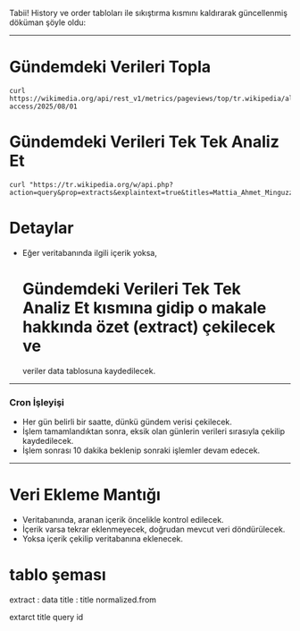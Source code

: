 Tabii! History ve order tabloları ile sıkıştırma kısmını kaldırarak güncellenmiş döküman şöyle oldu:

---

# Gündemdeki Verileri Topla

```shell
curl https://wikimedia.org/api/rest_v1/metrics/pageviews/top/tr.wikipedia/all-access/2025/08/01
```

# Gündemdeki Verileri Tek Tek Analiz Et

```shell
curl "https://tr.wikipedia.org/w/api.php?action=query&prop=extracts&explaintext=true&titles=Mattia_Ahmet_Minguzzi_cinayeti&format=json"
```

# Detaylar

* Eğer veritabanında ilgili içerik yoksa,

  # Gündemdeki Verileri Tek Tek Analiz Et kısmına gidip o makale hakkında özet (extract) çekilecek ve

  veriler data tablosuna kaydedilecek.

---

### Cron İşleyişi

* Her gün belirli bir saatte, dünkü gündem verisi çekilecek.
* İşlem tamamlandıktan sonra, eksik olan günlerin verileri sırasıyla çekilip kaydedilecek.
* İşlem sonrası 10 dakika beklenip sonraki işlemler devam edecek.

---

# Veri Ekleme Mantığı

* Veritabanında, aranan içerik öncelikle kontrol edilecek.
* İçerik varsa tekrar eklenmeyecek, doğrudan mevcut veri döndürülecek.
* Yoksa içerik çekilip veritabanına eklenecek.

# tablo şeması 
extract : data
title : title 
normalized.from


extarct title query id 
